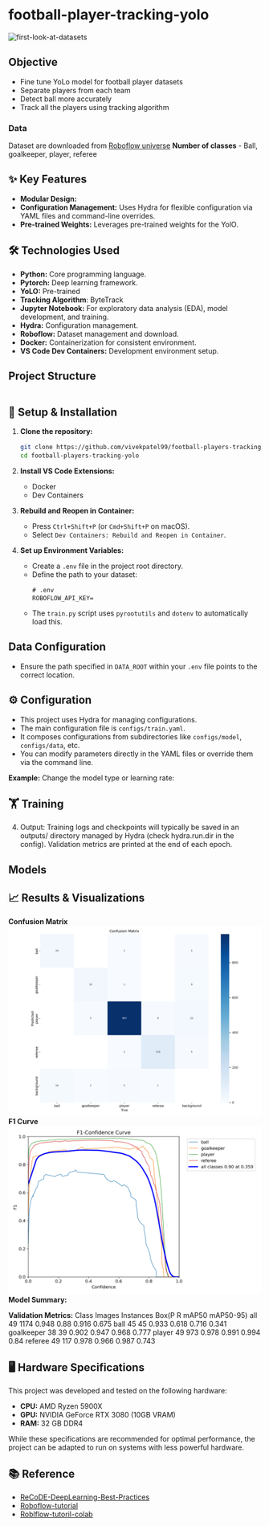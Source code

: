 # football-player-tracking-yolo

![first-look-at-datasets](readme-assets/yolo12l_processed_0bfacc_0.gif.gif)

## Objective

- Fine tune YoLo model for football player datasets
- Separate players from each team
- Detect ball more accurately
- Track all the players using tracking algorithm

### Data

Dataset are downloaded from [Roboflow universe](https://universe.roboflow.com/roboflow-jvuqo/football-players-detection-3zvbc/model/12)
**Number of classes** - Ball, goalkeeper, player, referee

## ✨ Key Features

- **Modular Design:**
- **Configuration Management:** Uses Hydra for flexible configuration via YAML files and command-line overrides.
- **Pre-trained Weights:** Leverages pre-trained weights for the YolO.

## 🛠️ Technologies Used

- **Python:** Core programming language.
- **Pytorch:** Deep learning framework.
- **YoLO:** Pre-trained
- **Tracking Algorithm**: ByteTrack
- **Jupyter Notebook:** For exploratory data analysis (EDA), model development, and training.
- **Hydra:** Configuration management.
- **Roboflow:** Dataset management and download.
- **Docker:** Containerization for consistent environment.
- **VS Code Dev Containers:** Development environment setup.

## Project Structure

```

```

## 🔧 Setup & Installation

1. **Clone the repository:**

   ```bash
   git clone https://github.com/vivekpatel99/football-players-tracking-yolo.git
   cd football-players-tracking-yolo
   ```

2. **Install VS Code Extensions:**

   - Docker
   - Dev Containers

3. **Rebuild and Reopen in Container:**

   - Press `Ctrl+Shift+P` (or `Cmd+Shift+P` on macOS).
   - Select `Dev Containers: Rebuild and Reopen in Container`.

4. **Set up Environment Variables:**

   - Create a `.env` file in the project root directory.
   - Define the path to your dataset:
     ```dotenv
     # .env
     ROBOFLOW_API_KEY=
     ```
   - The `train.py` script uses `pyrootutils` and `dotenv` to automatically load this.

## Data Configuration

- Ensure the path specified in `DATA_ROOT` within your `.env` file points to the correct location.

## ⚙️ Configuration

- This project uses Hydra for managing configurations.
- The main configuration file is `configs/train.yaml`.
- It composes configurations from subdirectories like `configs/model`, `configs/data`, etc.
- You can modify parameters directly in the YAML files or override them via the command line.

**Example:** Change the model type or learning rate:

## 🏋️ Training

4. Output: Training logs and checkpoints will typically be saved in an outputs/ directory managed by Hydra (check hydra.run.dir in the config). Validation metrics are printed at the end of each epoch.

## Models

## 📈 Results & Visualizations

**Confusion Matrix**
![confusion-matrix](readme-assets/confusion_matrix.png)
**F1 Curve**
![F1-curve](readme-assets/F1_curve.png)
**Model Summary:**

**Validation Metrics:**
Class Images Instances Box(P R mAP50 mAP50-95)
all 49 1174 0.948 0.88 0.916 0.675
ball 45 45 0.933 0.618 0.716 0.341
goalkeeper 38 39 0.902 0.947 0.968 0.777
player 49 973 0.978 0.991 0.994 0.84
referee 49 117 0.978 0.966 0.987 0.743

## 🖥️ Hardware Specifications

This project was developed and tested on the following hardware:

- **CPU:** AMD Ryzen 5900X
- **GPU:** NVIDIA GeForce RTX 3080 (10GB VRAM)
- **RAM:** 32 GB DDR4

While these specifications are recommended for optimal performance, the project can be adapted to run on systems with less powerful hardware.

## 📚 Reference

- [ReCoDE-DeepLearning-Best-Practices](https://imperialcollegelondon.github.io/ReCoDE-DeepLearning-Best-Practices/)
- [Roboflow-tutorial](https://www.youtube.com/watch?v=aBVGKoNZQUw)
- [Roblflow-tutoril-colab](https://colab.research.google.com/github/roboflow-ai/notebooks/blob/main/notebooks/football-ai.ipynb#scrollTo=H1smkPKfYm00)
